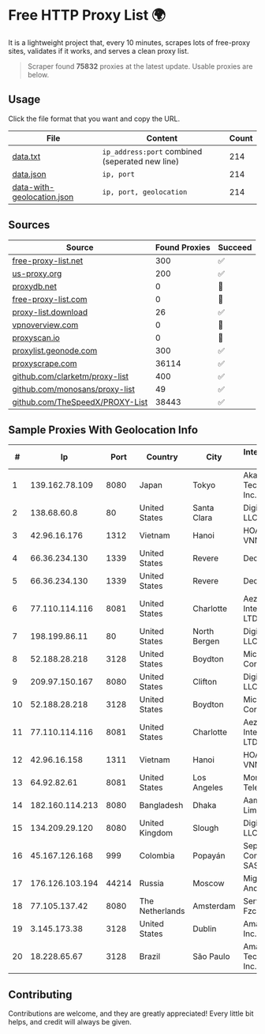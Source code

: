 
# Free HTTP Proxy List 🌍

It is a lightweight project that, every 10 minutes, scrapes lots of free-proxy sites, validates if it works, and serves a clean proxy list.


> Scraper found **75832** proxies at the latest update. Usable proxies are below.

## Usage

Click the file format that you want and copy the URL.


|File|Content|Count|
|----|-------|-----|
|[data.txt](https://raw.githubusercontent.com/themiralay/Proxy-List-World/master/data.txt)|`ip_address:port` combined (seperated new line)|214|
|[data.json](https://raw.githubusercontent.com/themiralay/Proxy-List-World/master/data.json)|`ip, port`|214|
|[data-with-geolocation.json](https://raw.githubusercontent.com/themiralay/Proxy-List-World/master/data-with-geolocation.json)|`ip, port, geolocation`|214|

## Sources

|Source|Found Proxies|Succeed|
|------|-------------|-------|
|[free-proxy-list.net](https://free-proxy-list.net)|300|✅|
|[us-proxy.org](https://www.us-proxy.org)|200|✅|
|[proxydb.net](http://proxydb.net)|0|🚫|
|[free-proxy-list.com](https://free-proxy-list.com/?page=&port=&type%5B%5D=http&type%5B%5D=https&up_time=0&search=Search)|0|🚫|
|[proxy-list.download](https://www.proxy-list.download/HTTP)|26|✅|
|[vpnoverview.com](https://vpnoverview.com/privacy/anonymous-browsing/free-proxy-servers)|0|🚫|
|[proxyscan.io](https://www.proxyscan.io)|0|🚫|
|[proxylist.geonode.com](https://proxylist.geonode.com/api/proxy-list?limit=300&page=1&sort_by=lastChecked&sort_type=desc&protocols=http,https)|300|✅|
|[proxyscrape.com](https://api.proxyscrape.com/v2/?request=displayproxies&protocol=http&timeout=10000&country=all&ssl=all&anonymity=all)|36114|✅|
|[github.com/clarketm/proxy-list](https://raw.githubusercontent.com/clarketm/proxy-list/master/proxy-list-raw.txt)|400|✅|
|[github.com/monosans/proxy-list](https://raw.githubusercontent.com/monosans/proxy-list/main/proxies/http.txt)|49|✅|
|[github.com/TheSpeedX/PROXY-List](https://raw.githubusercontent.com/TheSpeedX/PROXY-List/master/http.txt)|38443|✅|


## Sample Proxies With Geolocation Info

|#|Ip|Port|Country|City|Internet Service Provider|
|-|--|----|-------|----|-------------------------|
|1|139.162.78.109|8080|Japan|Tokyo|Akamai Technologies, Inc.|
|2|138.68.60.8|80|United States|Santa Clara|DigitalOcean, LLC|
|3|42.96.16.176|1312|Vietnam|Hanoi|HOALAC-VNNIC|
|4|66.36.234.130|1339|United States|Revere|DediOutlet, LLC|
|5|66.36.234.130|1339|United States|Revere|DediOutlet, LLC|
|6|77.110.114.116|8081|United States|Charlotte|Aeza International LTD|
|7|198.199.86.11|80|United States|North Bergen|DigitalOcean, LLC|
|8|52.188.28.218|3128|United States|Boydton|Microsoft Corporation|
|9|209.97.150.167|8080|United States|Clifton|DigitalOcean, LLC|
|10|52.188.28.218|3128|United States|Boydton|Microsoft Corporation|
|11|77.110.114.116|8081|United States|Charlotte|Aeza International LTD|
|12|42.96.16.158|1311|Vietnam|Hanoi|HOALAC-VNNIC|
|13|64.92.82.61|8081|United States|Los Angeles|Momentum Telecom, Inc.|
|14|182.160.114.213|8080|Bangladesh|Dhaka|Aamra Networks Limited|
|15|134.209.29.120|8080|United Kingdom|Slough|DigitalOcean, LLC|
|16|45.167.126.168|999|Colombia|Popayán|Sepcom Comunicaciones SAS|
|17|176.126.103.194|44214|Russia|Moscow|Miglovets Egor Andreevich|
|18|77.105.137.42|8080|The Netherlands|Amsterdam|Servers Tech Fzco|
|19|3.145.173.38|3128|United States|Dublin|Amazon.com, Inc.|
|20|18.228.65.67|3128|Brazil|São Paulo|Amazon Technologies Inc.|



## Contributing

Contributions are welcome, and they are greatly appreciated! Every
little bit helps, and credit will always be given.

